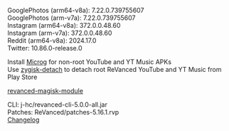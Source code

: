 GooglePhotos (arm64-v8a): 7.22.0.739755607  
GooglePhotos (arm-v7a): 7.22.0.739755607  
Instagram (arm64-v8a): 372.0.0.48.60  
Instagram (arm-v7a): 372.0.0.48.60  
Reddit (arm64-v8a): 2024.17.0  
Twitter: 10.86.0-release.0  

Install [Microg](https://github.com/ReVanced/GmsCore/releases) for non-root YouTube and YT Music APKs  
Use [zygisk-detach](https://github.com/j-hc/zygisk-detach) to detach root ReVanced YouTube and YT Music from Play Store  

[revanced-magisk-module](https://github.com/j-hc/revanced-magisk-module)
  
CLI: j-hc/revanced-cli-5.0.0-all.jar  
Patches: ReVanced/patches-5.16.1.rvp  
[Changelog](https://github.com/ReVanced/revanced-patches/releases/tag/v5.16.1)  
